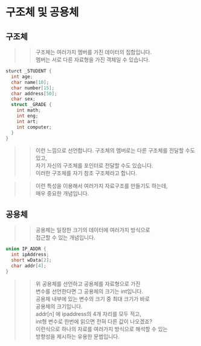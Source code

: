 # 구조체 및 공용체

## 구조체
>> 구조체는 여러가지 멤버를 가진 데이터의 집합입니다.    
>> 멤버는 서로 다른 자료형을 가진 객체일 수 있습니다.  

```C
sturct _STUDENT {
  int age;
  char name[10];
  char number[15];
  char address[50];
  char sex;
  struct _GRADE {
    int math;
    int eng;
    int art;
    int computer;
  }
}
```
>> 이런 느낌으로 선언합니다.
>> 구조체의 멤버로는 다른 구조체를 전달할 수도 있고,  
>> 자기 자신의 구조체를 포인터로 전달할 수도 있습니다.  
>> 이러한 구조체를 자기 참조 구조체라고 합니다. 

>> 이런 특성을 이용해서 여러가지 자료구조를 만들기도 하는데,  
>> 매우 중요한 개념입니다.

## 공용체
>> 공용체는 일정한 크기의 데이터에 여러가지 방식으로  
>> 접근할 수 있는 개념입니다.  
```C
union IP_ADDR {
  int ipAddress;
  short wData[2];
  char addr[4];
}
``` 
>> 위 공용체를 선언하고 공용체를 자료형으로 가진   
>> 변수를 선언한다면 그 공용체의 크기는 int입니다.   
>> 공용체 내부에 있는 변수의 크기 중 최대 크기가 바로  
>> 공용체의 크기입니다.  
>> addr[n] 에 ipaddress의 4개 자리를 모두 적고,  
>> int형 변수로 한번에 읽으면 전혀 다른 값이 나오겠죠?  
>> 이런식으로 하나의 자료를 여러가지 방식으로 해석할 수 있는  
>> 방향성을 제시하는 유용한 문법입니다.
